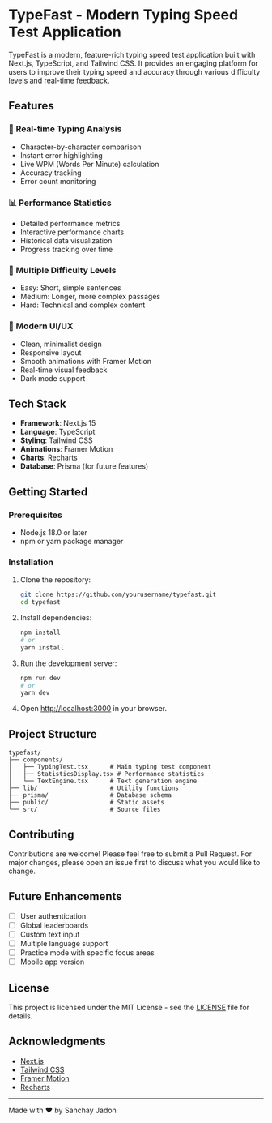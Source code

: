# TypeFast - Modern Typing Speed Test Application

TypeFast is a modern, feature-rich typing speed test application built with Next.js, TypeScript, and Tailwind CSS. It provides an engaging platform for users to improve their typing speed and accuracy through various difficulty levels and real-time feedback.

## Features

### 🚀 Real-time Typing Analysis
- Character-by-character comparison
- Instant error highlighting
- Live WPM (Words Per Minute) calculation
- Accuracy tracking
- Error count monitoring

### 📊 Performance Statistics
- Detailed performance metrics
- Interactive performance charts
- Historical data visualization
- Progress tracking over time

### 🎯 Multiple Difficulty Levels
- Easy: Short, simple sentences
- Medium: Longer, more complex passages
- Hard: Technical and complex content

### 🎨 Modern UI/UX
- Clean, minimalist design
- Responsive layout
- Smooth animations with Framer Motion
- Real-time visual feedback
- Dark mode support

## Tech Stack

- **Framework**: Next.js 15
- **Language**: TypeScript
- **Styling**: Tailwind CSS
- **Animations**: Framer Motion
- **Charts**: Recharts
- **Database**: Prisma (for future features)

## Getting Started

### Prerequisites

- Node.js 18.0 or later
- npm or yarn package manager

### Installation

1. Clone the repository:
   ```bash
   git clone https://github.com/yourusername/typefast.git
   cd typefast
   ```

2. Install dependencies:
   ```bash
   npm install
   # or
   yarn install
   ```

3. Run the development server:
   ```bash
   npm run dev
   # or
   yarn dev
   ```

4. Open [http://localhost:3000](http://localhost:3000) in your browser.

## Project Structure

```
typefast/
├── components/
│   ├── TypingTest.tsx      # Main typing test component
│   ├── StatisticsDisplay.tsx # Performance statistics
│   └── TextEngine.tsx      # Text generation engine
├── lib/                    # Utility functions
├── prisma/                 # Database schema
├── public/                 # Static assets
└── src/                    # Source files
```

## Contributing

Contributions are welcome! Please feel free to submit a Pull Request. For major changes, please open an issue first to discuss what you would like to change.

## Future Enhancements

- [ ] User authentication
- [ ] Global leaderboards
- [ ] Custom text input
- [ ] Multiple language support
- [ ] Practice mode with specific focus areas
- [ ] Mobile app version

## License

This project is licensed under the MIT License - see the [LICENSE](LICENSE) file for details.

## Acknowledgments

- [Next.js](https://nextjs.org/)
- [Tailwind CSS](https://tailwindcss.com/)
- [Framer Motion](https://www.framer.com/motion/)
- [Recharts](https://recharts.org/)

---

Made with ❤️ by Sanchay Jadon
